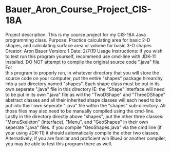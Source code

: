 # Bauer_Aron_Course_Project_CIS-18A


Project description: This is my course project for my CIS-18A Java programming class. 
Purpose: Practice calculating area for basic 2-D shapes, and calculating surface area 
	 or volume for basic 3-D shapes
Creator: Aron Bauer
Version: 1
Date: 2\7\19
Usage Instructions: If you wish to test run this program yourself, recommend use cmd-line with JDK-11 
		    installed. DO NOT attempt to compile the original source code ".java" file.  For   
		    this program to properly run, in whatever directory that you will store the source 
		    code on your computer, put the entire "shapes" package hirearchy into a sub
		    directory named "shapes".  Each shape class must be put in its own seperate ".java" 
		    file in this directory IE: the "Shape" interface 
		    will need to be put in its own ".java" file as will the 
		    "TwoDShape" and "ThreeDShape" abstract classes and all their 
		    inherited shape classes will each need to be put into their own seperate ".java" 
		    file within the "shapes" sub-directory.  All those files may also 
		    need to be manually compiled using the cmd-line.  Lastly in the directory
		    directly above "shapes", put the other three classes: "MenuSkeleton" (interface), 
		    "Menu", and "GeoShapes" in their own seperate ".java" files.  If you 
		    compile "GeoShapes.java" via the cmd line (if your using JDK-11) it 
		    should automatically compile the other two classes.  
		    	Alternatively, if you are familar and proficient wih BlueJ or another compiler,
		    you may be able to test this program there as well.
